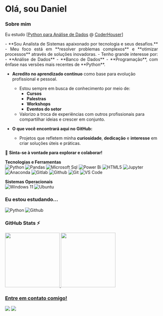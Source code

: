 
# Olá, sou <strong>Daniel</strong>

### Sobre mim


<!-- Isso é um comentário, não irá aparecer no seu perfil
(Abaixo você seleciona o curso que você está fazendo no momento) -->

Eu estudo [[Python para Análise de Dados](https://www.coderhouse.com.br/online/python-br) @ [CoderHouser](https://www.coderhouse.com.br/)]   
<p style="text-align: justify;">
  - **Sou Analista de Sistemas apaixonado por tecnologia e seus desafios.**  
  - Meu foco está em **resolver problemas complexos** e **otimizar processos** através de soluções inovadoras.  
  - Tenho grande interesse por:  
    - **Análise de Dados**  
    - **Banco de Dados**  
    - **Programação**, com ênfase nas versões mais recentes de **Python**.  

- **Acredito no aprendizado contínuo** como base para evolução profissional e pessoal.  
  - Estou sempre em busca de conhecimento por meio de:  
    - **Cursos**  
    - **Palestras**  
    - **Workshops**  
    - **Eventos do setor**  
  - Valorizo a troca de experiências com outros profissionais para compartilhar ideias e crescer em conjunto.  

- **O que você encontrará aqui no GitHub:**  
  - Projetos que refletem minha **curiosidade**, **dedicação** e **interesse** em criar soluções úteis e práticas.  

🚀 **Sinta-se à vontade para explorar e colaborar!**
</p>



**Tecnologias e Ferramentas**    
![Python](https://img.shields.io/badge/python-3776AB.svg?style=for-the-badge&logo=python&logoColor=white)
![Pandas](https://img.shields.io/badge/pandas-150458.svg?style=for-the-badge&logo=pandas&logoColor=white)
![Microsoft Sql](https://img.shields.io/badge/microsoft%20Sql-CC2927.svg?style=for-the-badge&logo=microsoftsqlserver&logoColor=white)
![Power Bi](https://img.shields.io/badge/Power%20Bi-F2C811.svg?style=for-the-badge&logo=power-bi&logoColor=white)
![HTML5](https://img.shields.io/badge/html5-%23E34F26.svg?style=for-the-badge&logo=html5&logoColor=white)
![Jupyter](https://img.shields.io/badge/jupyter-F37626.svg?style=for-the-badge&logo=jupyter&logoColor=white)
![Anaconda](https://img.shields.io/badge/anaconda-44A833.svg?style=for-the-badge&logo=anaconda&logoColor=white)
![Gitlab](https://img.shields.io/badge/Gitlab-FC6D26.svg?style=for-the-badge&logo=gitlab&logoColor=white)
![Github](https://img.shields.io/badge/github-181717.svg?style=for-the-badge&logo=github&logoColor=white)
![Git](https://img.shields.io/badge/git-%23F05033.svg?style=for-the-badge&logo=git&logoColor=white)
![VS Code](https://img.shields.io/badge/VS%20Code-0078d7.svg?style=for-the-badge&logo=visual-studio-code&logoColor=white)


**Sistemas Operacionais**   
![Windows 11](https://img.shields.io/badge/windows%2011-0078D4.svg?style=for-the-badge&logo=windows-11&logoColor=white)
![Ubuntu](https://img.shields.io/badge/ubuntu-E95420.svg?style=for-the-badge&logo=ubuntu&logoColor=white)




<!--<strong>----link para icones
https://simpleicons.org/?q=power+bi </strong>-->


<!-- (Já colocar tecnologias do On Demand que aprende no curso)) -->

### Eu estou estudando...   
![Python](https://img.shields.io/badge/python-3776AB.svg?style=for-the-badge&logo=python&logoColor=white)
![Github](https://img.shields.io/badge/github-181717.svg?style=for-the-badge&logo=github&logoColor=white)

### GitHub Stats ⚡   
<div>
<a href="https://github.com/carmodaniel">
<img height="180em" src="https://github-readme-stats.vercel.app/api/top-langs/?username=carmodaniel&layout=compact&langs_count=7&theme=github_dark_dimmed"/>
<img height="180em" src="https://github-readme-stats.vercel.app/api?username=carmodaniel&show_icons=true&theme=github_dark_dimmed&include_all_commits=true&count_private=true"/>
</div>

### Entre em contato comigo!     
<div>
<!--<a href="https://www.youtube.com/seu-usuário-aqui" target="_blank"><img src="https://img.shields.io/badge/YouTube-FF0000?style=for-the-badge&logo=youtube&logoColor=white" target="_blank"></a>-->
<a href="https://www.instagram.com/carmo_daniel/" target="_blank"><img src="https://img.shields.io/badge/-Instagram-%23E4405F?style=for-the-badge&logo=instagram&logoColor=white" target="_blank"></a>
<!--<a href="https://www.twitch.tv/seu-usuário-aqui" target="_blank"><img src="https://img.shields.io/badge/Twitch-9146FF?style=for-the-badge&logo=twitch&logoColor=white" target="_blank"></a>-->
<a href="https://www.linkedin.com/in/carmo-daniel" target="_blank"><img src="https://img.shields.io/badge/-LinkedIn-%230077B5?style=for-the-badge&logo=linkedin&logoColor=white" target="_blank"></a>   
</div>
